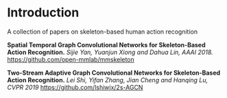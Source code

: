 # Introduction
 A collection of papers on skeleton-based human action recognition
 
 **Spatial Temporal Graph Convolutional Networks for Skeleton-Based Action Recognition.** *Sijie Yan, Yuanjun Xiong and Dahua Lin, AAAI 2018.* https://github.com/open-mmlab/mmskeleton

**Two-Stream Adaptive Graph Convolutional Networks for Skeleton-Based Action Recognition.** *Lei Shi, Yifan Zhang, Jian Cheng and Hanqing Lu, CVPR 2019* https://github.com/lshiwjx/2s-AGCN
